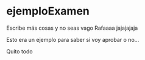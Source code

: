 ﻿ejemploExamen
=============
Escribe más cosas y no seas vago Rafaaaa jajajajaja

Esto era un ejemplo para saber si voy aprobar o no...

Quito todo

